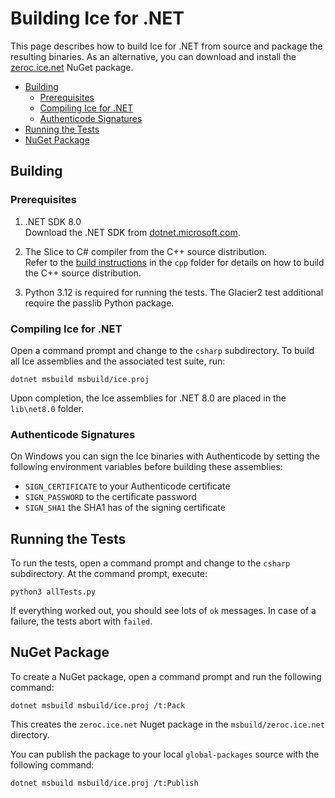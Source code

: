 # Building Ice for .NET

This page describes how to build Ice for .NET from source and package the resulting binaries. As an alternative, you
can download and install the [zeroc.ice.net][1] NuGet package.

- [Building](#building)
  - [Prerequisites](#prerequisites)
  - [Compiling Ice for \.NET](#compiling-ice-for-net)
  - [Authenticode Signatures](#authenticode-signatures)
- [Running the Tests](#running-the-tests)
- [NuGet Package](#nuget-package)

## Building

### Prerequisites

1. .NET SDK 8.0 \
   Download the .NET SDK from [dotnet.microsoft.com](https://dotnet.microsoft.com/en-us/download/dotnet).

2. The Slice to C# compiler from the C++ source distribution. \
   Refer to the [build instructions](../cpp/BUILDING.md) in the `cpp` folder for details on how to build the C++ source distribution.

3. Python 3.12 is required for running the tests. The Glacier2 test additional require the passlib Python package.

### Compiling Ice for .NET

Open a command prompt and change to the `csharp` subdirectory. To build all Ice assemblies and the associated
test suite, run:

```shell
dotnet msbuild msbuild/ice.proj
```

Upon completion, the Ice assemblies for .NET 8.0 are placed in the `lib\net8.0` folder.

### Authenticode Signatures

On Windows you can sign the Ice binaries with Authenticode by setting the following environment variables before
building these assemblies:

- `SIGN_CERTIFICATE` to your Authenticode certificate
- `SIGN_PASSWORD` to the certificate password
- `SIGN_SHA1` the SHA1 has of the signing certificate

## Running the Tests

To run the tests, open a command prompt and change to the `csharp` subdirectory. At the command prompt, execute:

```shell
python3 allTests.py
```

If everything worked out, you should see lots of `ok` messages. In case of a failure, the tests abort with `failed`.

## NuGet Package

To create a NuGet package, open a command prompt and run the following command:

```shell
dotnet msbuild msbuild/ice.proj /t:Pack
```

This creates the `zeroc.ice.net` Nuget package in the `msbuild/zeroc.ice.net` directory.

You can publish the package to your local `global-packages` source with the following command:

```shell
dotnet msbuild msbuild/ice.proj /t:Publish
```

[1]: https://zeroc.com/downloads/ice
